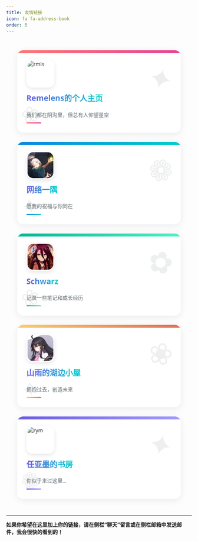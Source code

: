 ```yaml
---
title: 友情链接
icon: fa fa-address-book
order: 5
---
```

<style type="text/css">

/*我们如今拥有更为现代的友情链接设计思路*/

:root {
  --primary-font: 'Segoe UI', system-ui, -apple-system, sans-serif;
}

.links-container {
    display: grid;
    grid-template-columns: repeat(auto-fill, minmax(300px, 1fr));
    gap: 25px;
    padding: 30px;
    max-width: 1400px;
    margin: 0 auto;
    font-family: var(--primary-font);
}

.linksbox {
    position: relative;
    border-radius: 16px;
    padding: 25px;
    transition: all 0.4s cubic-bezier(0.25, 0.8, 0.25, 1);
    box-shadow: 0 4px 20px rgba(0, 0, 0, 0.08);
    overflow: hidden;
    color: #2d3436;
    background: white;
    border: none;
}

.linksbox::before {
    content: '';
    position: absolute;
    top: 0;
    left: 0;
    width: 100%;
    height: 8px;
    background: linear-gradient(90deg, #ff7675, #0984e3);
}

.linksbox::after {
    content: '';
    position: absolute;
    bottom: -50%;
    right: -50%;
    width: 100%;
    height: 100%;
    background: radial-gradient(circle, rgba(255,255,255,0.2) 0%, rgba(255,255,255,0) 70%);
    transform: scale(0);
    transition: transform 0.6s ease-out;
    z-index: 0;
}

.linksbox:hover {
    transform: translateY(-8px);
    box-shadow: 0 12px 28px rgba(0, 0, 0, 0.15);
}

.linksbox:hover::after {
    transform: scale(2);
}

.links-content {
    position: relative;
    z-index: 1;
    display: flex;
    flex-direction: column;
    height: 100%;
}

.links-image-container {
    display: flex;
    align-items: center;
    margin-bottom: 15px;
}

.linksimage {
    width: 70px;
    height: 70px;
    border-radius: 18px;
    object-fit: cover;
    box-shadow: 0 4px 12px rgba(0, 0, 0, 0.1);
    transition: all 0.3s ease;
    border: 3px solid white;
}

.linksbox:hover .linksimage {
    transform: rotate(5deg) scale(1.05);
    box-shadow: 0 8px 16px rgba(0, 0, 0, 0.15);
}

.linkstitle {
    font-size: 1.5em;
    font-weight: 700;
    margin-bottom: 8px;
    color: #2d3436;
    line-height: 1.3;
}

.linkstitle a {
    color: inherit;
    text-decoration: none;
    background: linear-gradient(to right, #6c5ce7, #00cec9);
    -webkit-background-clip: text;
    background-clip: text;
    -webkit-text-fill-color: transparent;
    transition: all 0.3s ease;
}

.linkstitle a:hover {
    background: linear-gradient(to right, #fd79a8, #e84393);
    -webkit-background-clip: text;
    background-clip: text;
}

.linksbox p {
    margin: 0;
    font-size: 1em;
    line-height: 1.6;
    color: #636e72;
    padding: 12px 0;
    position: relative;
}

.linksbox p::after {
    content: '';
    position: absolute;
    bottom: 0;
    left: 0;
    width: 40px;
    height: 3px;
    background: linear-gradient(90deg, #00b894, #00cec9);
    border-radius: 3px;
}

.links-decoration {
    position: absolute;
    opacity: 0.08;
    z-index: 0;
}

.decoration-1 {
    top: 20px;
    right: 20px;
    font-size: 80px;
    transform: rotate(15deg);
}

.decoration-2 {
    bottom: 10px;
    left: 10px;
    font-size: 60px;
    transform: rotate(-10deg);
}

/* 随机颜色生成 */
.linksbox:nth-child(6n+1)::before { background: linear-gradient(90deg, #ff7675, #e84393); }
.linksbox:nth-child(6n+2)::before { background: linear-gradient(90deg, #0984e3, #00cec9); }
.linksbox:nth-child(6n+3)::before { background: linear-gradient(90deg, #00b894, #55efc4); }
.linksbox:nth-child(6n+4)::before { background: linear-gradient(90deg, #fdcb6e, #e17055); }
.linksbox:nth-child(6n+5)::before { background: linear-gradient(90deg, #6c5ce7, #a29bfe); }
.linksbox:nth-child(6n+6)::before { background: linear-gradient(90deg, #fd79a8, #fab1a0); }

.linksbox:nth-child(6n+1) p::after { background: linear-gradient(90deg, #ff7675, #e84393); }
.linksbox:nth-child(6n+2) p::after { background: linear-gradient(90deg, #0984e3, #00cec9); }
.linksbox:nth-child(6n+3) p::after { background: linear-gradient(90deg, #00b894, #55efc4); }
.linksbox:nth-child(6n+4) p::after { background: linear-gradient(90deg, #fdcb6e, #e17055); }
.linksbox:nth-child(6n+5) p::after { background: linear-gradient(90deg, #6c5ce7, #a29bfe); }
.linksbox:nth-child(6n+6) p::after { background: linear-gradient(90deg, #fd79a8, #fab1a0); }
</style>

<div class="links-container">
    <div class="linksbox">
        <div class="links-decoration decoration-1">✦</div>
        <div class="links-decoration decoration-2">❀</div>
        <div class="links-content">
            <div class="links-image-container">
                <img src="https://cdn.luogu.com.cn/upload/image_hosting/wzzqwiik.png" alt="rmls" class="linksimage">
            </div>
            <span class="linkstitle"><a href="https://remelens.me">Remelens的个人主页</a></span>
            <p>我们都在阴沟里，但总有人仰望星空</p>
        </div>
    </div>


<div class="linksbox">
        <div class="links-decoration decoration-1">❁</div>
        <div class="links-decoration decoration-2">✦</div>
        <div class="links-content">
            <div class="links-image-container">
                <img src="/assets/img/links/cloud.jpg" alt="cloud" class="linksimage">
            </div>
            <span class="linkstitle"><a href="https://cloud.sd.cn">网络一隅</a></span>
            <p>愿我的祝福与你同在</p>
        </div>
</div>

<div class="linksbox">
        <div class="links-decoration decoration-1">✿</div>
        <div class="links-decoration decoration-2">❀</div>
        <div class="links-content">
            <div class="links-image-container">
                <img src="/assets/img/links/xiubi.png" alt="xb" class="linksimage">
            </div>
            <span class="linkstitle"><a href="https://www.schwarzblog.icu/">Schwarz</a></span>
            <p>记录一些笔记和成长经历</p>
        </div>
</div>

<div class="linksbox">
        <div class="links-decoration decoration-1">❀</div>
        <div class="links-decoration decoration-2">✧</div>
        <div class="links-content">
            <div class="links-image-container">
                <img src="/assets/img/links/mountr.png" alt="mr" class="linksimage">
            </div>
            <span class="linkstitle"><a href="https://mount-rain.link/">山雨的湖边小屋</a></span>
            <p>拥抱过去，创造未来</p>
        </div>
</div>

<div class="linksbox">
        <div class="links-decoration decoration-1">✦</div>
        <div class="links-decoration decoration-2">❁</div>
        <div class="links-content">
            <div class="links-image-container">
                <img src="https://rymingenu.fun/assets/images/rymingenu.png" alt="rym" class="linksimage">
            </div>
            <span class="linkstitle"><a href="https://rymingenu.fun/">任亚墨的书房</a></span>
            <p>你似乎来过这里…</p>
        </div>
    </div>
</div>

<script>
// 为每个卡片添加随机装饰符号
const decorations = ['✦', '✧', '❁', '✿', '❀', '♡', '★', '☆', '✪', '✯'];
const boxes = document.querySelectorAll('.linksbox');

boxes.forEach(box => {
    const deco1 = box.querySelector('.decoration-1');
    const deco2 = box.querySelector('.decoration-2');
    
    if(deco1 && deco2) {
        deco1.textContent = decorations[Math.floor(Math.random() * decorations.length)];
        deco2.textContent = decorations[Math.floor(Math.random() * decorations.length)];
    }
});
</script>

<!--
用于添加新友情链接：

<div class="linksbox">
    <div class="links-decoration decoration-1">✧</div>
    <div class="links-decoration decoration-2">❀</div>
    <div class="links-content">
        <div class="links-image-container">
            <img src="新图片URL" alt="新描述" class="linksimage">
        </div>
        <span class="linkstitle"><a href="新链接URL">新网站标题</a></span>
        <p>新网站描述文字</p>
    </div>
</div>

-->

<!--

已归档内容：

<div class="linksbox" style="background-image: -webkit-cross-fade(url(/assets/img/links/transparent.png),url(/assets/img/links/orcinus-library.png),40%);">
    <img src="/assets/img/links/orcinus-library.png" alt="虎鲸神话故事馆" class="linksimage">
    <span class="linkstitle"><a href="https://orcinushinwa.github.io">虎鲸神话故事馆</a></span>
    <p>当前连载系列：比斯特</p>
</div>

<div class="linksbox">
        <div class="links-decoration decoration-1">✧</div>
        <div class="links-decoration decoration-2">✿</div>
        <div class="links-content">
            <div class="links-image-container">
                <img src="/assets/img/links/rk.png" alt="rk" class="linksimage">
            </div>
            <span class="linkstitle"><a href="https://runeri-star.github.io/">RK'S BLOGS</a></span>
            <p>耶嘿~！这里是~Runeri的blog捏☆</p>
        </div>
</div>

-->





-----

**如果你希望在这里加上你的链接，请在侧栏“聊天”留言或在侧栏邮箱中发送邮件，我会很快的看到的！**


